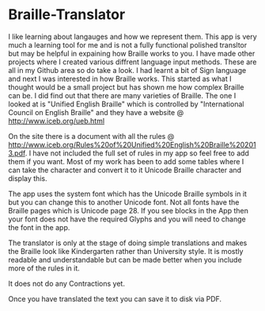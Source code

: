 # Braille-Translator
I like learning about langauges and how we represent them. This app is very much a learning tool for me and is not a fully functional polished transltor but may be helpful in expaining how Braille works to you. I have made other projects where I created various diffrent language input methods. These are all in my Github area so do take a look. I had learnt a bit of Sign language and next I was interested in how Braille works. This started as what I thought would be a small project but has shown me how complex Braille can be. I did find out that there are many varieties of Braille. The one I looked at is "Unified English Braille" which is controlled by "International Council on English Braille" and they have a website @ http://www.iceb.org/ueb.html 

On the site there is a document with all the rules @ http://www.iceb.org/Rules%20of%20Unified%20English%20Braille%202013.pdf. I have not included the full set of rules in my app so feel free to add them if you want. Most of my work has been to add some tables where I can take the character and convert it to it Unicode Braille character and display this. 

The app uses the system font which has the Unicode Braille symbols in it but you can change this to another Unicode font. Not all fonts have the Braille pages which is Unicode page 28. If you see blocks in the App then your font does not have the required Glyphs and you will need to change the font in the app.

The translator is only at the stage of doing simple translations and makes the Braille look like Kindergarten rather than University style. It is mostly readable and understandable but can be made better when you include more of the rules in it.

It does not do any Contractions yet.

Once you have translated the text you can save it to disk via PDF.
